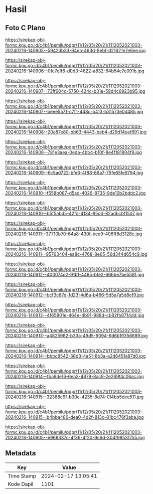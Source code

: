 # Hasil

## Foto C Plano

https://sirekap-obj-formc.kpu.go.id/c4b1/pemilu/pdpr/11/12/05/20/21/1112052021003-20240216-140905--5942db33-64ea-493d-8ebf-d21621e7e6ee.jpg

https://sirekap-obj-formc.kpu.go.id/c4b1/pemilu/pdpr/11/12/05/20/21/1112052021003-20240216-140906--0fc7eff6-d0d3-4622-a832-64b54c7c091b.jpg

https://sirekap-obj-formc.kpu.go.id/c4b1/pemilu/pdpr/11/12/05/20/21/1112052021003-20240216-140907--73ff604c-5750-424c-b31e-59d4c6923b95.jpg

https://sirekap-obj-formc.kpu.go.id/c4b1/pemilu/pdpr/11/12/05/20/21/1112052021003-20240216-140907--beee5a71-c7f1-448c-b413-b31573e0d485.jpg

https://sirekap-obj-formc.kpu.go.id/c4b1/pemilu/pdpr/11/12/05/20/21/1112052021003-20240216-140908--20a87e80-bb63-4443-beb4-d29d14eaf691.jpg

https://sirekap-obj-formc.kpu.go.id/c4b1/pemilu/pdpr/11/12/05/20/21/1112052021003-20240216-140908--781e3aea-0eda-4bb4-b10f-8e4f181804f9.jpg

https://sirekap-obj-formc.kpu.go.id/c4b1/pemilu/pdpr/11/12/05/20/21/1112052021003-20240216-140909--6c5ad722-bfe6-4f88-86a7-75fe65fe9794.jpg

https://sirekap-obj-formc.kpu.go.id/c4b1/pemilu/pdpr/11/12/05/20/21/1112052021003-20240216-140910--f558b087-d5ad-4026-8735-9de10b2bddc2.jpg

https://sirekap-obj-formc.kpu.go.id/c4b1/pemilu/pdpr/11/12/05/20/21/1112052021003-20240216-140910--b5f5abd5-42fd-4134-85dd-82adbcbf15d7.jpg

https://sirekap-obj-formc.kpu.go.id/c4b1/pemilu/pdpr/11/12/05/20/21/1112052021003-20240216-140911--37710b70-64a8-430f-bee9-406ff8d3128c.jpg

https://sirekap-obj-formc.kpu.go.id/c4b1/pemilu/pdpr/11/12/05/20/21/1112052021003-20240216-140911--95763404-ea8c-4768-8e65-56d344d654c9.jpg

https://sirekap-obj-formc.kpu.go.id/c4b1/pemilu/pdpr/11/12/05/20/21/1112052021003-20240216-140912--400074d2-91b1-4485-bfe2-666be7be5581.jpg

https://sirekap-obj-formc.kpu.go.id/c4b1/pemilu/pdpr/11/12/05/20/21/1112052021003-20240216-140912--bcf3c87d-1d23-4d6a-b466-5d5a7a5d8ef9.jpg

https://sirekap-obj-formc.kpu.go.id/c4b1/pemilu/pdpr/11/12/05/20/21/1112052021003-20240216-140913--4f65801e-464e-4b91-988d-cb82fb8714dd.jpg

https://sirekap-obj-formc.kpu.go.id/c4b1/pemilu/pdpr/11/12/05/20/21/1112052021003-20240216-140913--a4825982-b33a-49d5-9094-6d6b19356689.jpg

https://sirekap-obj-formc.kpu.go.id/c4b1/pemilu/pdpr/11/12/05/20/21/1112052021003-20240216-140914--bbbc8542-38d3-4a51-8b3a-a2d8451a87d0.jpg

https://sirekap-obj-formc.kpu.go.id/c4b1/pemilu/pdpr/11/12/05/20/21/1112052021003-20240216-140914--fba9de16-6ea3-4879-8ac9-2e269f4c06ac.jpg

https://sirekap-obj-formc.kpu.go.id/c4b1/pemilu/pdpr/11/12/05/20/21/1112052021003-20240216-140915--32388c9f-b30c-4235-8d74-0f4bb5dce511.jpg

https://sirekap-obj-formc.kpu.go.id/c4b1/pemilu/pdpr/11/12/05/20/21/1112052021003-20240216-140915--b4bba486-dea0-4d2f-813c-81bc476f3aba.jpg

https://sirekap-obj-formc.kpu.go.id/c4b1/pemilu/pdpr/11/12/05/20/21/1112052021003-20240216-140905--e968337c-4f36-4f20-9c6d-304f98531755.jpg


## Metadata

| Key        | Value               |
| ---------- | ------------------- |
| Time Stamp | 2024-02-17 13:05:41 |
| Kode Dapil | 1101                |



